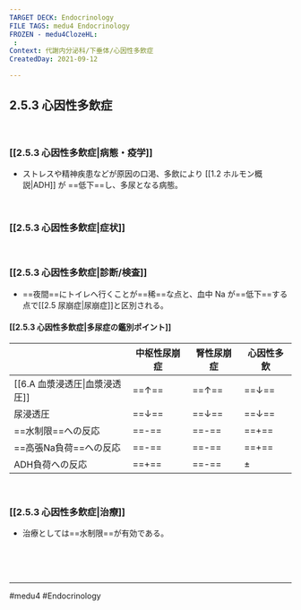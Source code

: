 ```yaml
---
TARGET DECK: Endocrinology
FILE TAGS: medu4 Endocrinology
FROZEN - medu4ClozeHL:
 : 
Context: 代謝内分泌科/下垂体/心因性多飲症
CreatedDay: 2021-09-12

---
```


## 2.5.3 心因性多飲症

<br>

### [[2.5.3 心因性多飲症|病態・疫学]]
* ストレスや精神疾患などが原因の口渇、多飲により [[1.2 ホルモン概説|ADH]] が ==低下==し、多尿となる病態。
<!--ID: 1631507957831-->



<br>

### [[2.5.3 心因性多飲症|症状]]


<br>

### [[2.5.3 心因性多飲症|診断/検査]]
* ==夜間==にトイレへ行くことが==稀==な点と、血中 Na が==低下==する点で[[2.5 尿崩症|尿崩症]]と区別される。
<!--ID: 1656579522025-->




 #### [[2.5.3 心因性多飲症|多尿症の鑑別ポイント]]
| |中枢性尿崩症|腎性尿崩症|心因性多飲|
|---|---|---|---|
|[[6.A 血漿浸透圧\|血漿浸透圧]]|==↑==|==↑==|==↓==|
|尿浸透圧|==↓==|==↓==|==↓==|
|==水制限==への反応|==-==|==-==|==+==|
|==高張Na負荷==への反応|==-==|==-==|==+==|
|ADH負荷への反応|==+==|==-==|±|
<!--ID: 1631507957847-->


<br>

### [[2.5.3 心因性多飲症|治療]]
* 治療としては==水制限==が有効である。
<!--ID: 1631507957856-->


<br><br><br>

---
#medu4 #Endocrinology  
